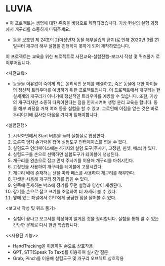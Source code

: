 # LUVIA 
※ 이 프로젝트는 생명에 대한 존중을 바탕으로 제작되었습니다. 가상 현실의 실험 과정에서 개구리를 소중하게 다뤄주세요.

 - 동물 보호법 제 24조의 2(미성년자 동물 해부실습의 금지)로 인해 2020년 3월 21일부터 개구리 해부 실험을 진행하지 못하게 되어 제작하였습니다.

이 프로젝트는 교육을 위한 프로젝트로 사전교육-실험진행-보고서 작성 및 퀴즈풀기 로 이루어집니다.

<사전교육>
- 동물을 이유없이 죽이게 되는 윤리적인 문제를 해결하고, 죽은 동물에 대한 아이들의 정신적 트라우마를 예방하기 위한 프로젝트입니다. 이 프로젝트에서 개구리는 현실세계의 개구리가 아니기에 정신적인 트라우마를 예방할 수 있습니다. 또한, 가상의 개구리지만 소중히 다뤄야한다는 점을 인지시켜며 생명 윤리 교육을 합니다. 동물 해부 과정을 거쳐 여러 동물 실험을 할 수 있고, 그로인해 이점을 얻는 것은 바로 우리이기에 감사한 마음을 가지며 임해야합니다.
   
<실험진행>
1. 시작화면에서 Start 버튼을 눌러 실험실로 입장한다.
2. 오른쪽 엄지 손가락을 접어 실험도구 인터페이스를 띄울 수 있다.
3. 실험도구 인터페이스에는 4가지의 실험 도구(주사기, 고정핀, 핀셋, 메스)가 있다.
4. 실험도구를 손으로 선택하면 실험도구가 테이블에 생성된다.
5. 개구리를 왼손으로 잡고 먼저 주사기를 이용해 개구리를 마취시킨다.
6. 고정핀을 사용하여 개구리를 테이블에 고정시킨다.
7. 개구리 배에 존재하는 선을 따라 메스를 사용하여 개구리를 해부한다.
8. 핀셋을 사용해 개구리 장기를 잡을 수 있다.
9. 왼쪽에 존재하는 박스에 장기를 두면 설명과 영상이 재생된다.
10. 장기를 손으로 잡고 크기를 조절하여 더 자세히 볼 수 있다.
11. 옆에 있는 패널에서 GPT에게 궁금한 점을 물어볼 수 있다.

<보고서 작성 및 퀴즈 풀기>
- 실험이 끝나고 보고서를 작성하여 알게된 것을 정리합니다. 실험을 통해 알 수 있는 간단한 문제로 다시 한번 학습합니다.


<<사용된 기능>>
- HandTracking을 이용하여 손으로 상호작용
- GPT, STT(Speak To Text)를 이용하여 실시간 질문
- Grab, Pinch를 이용해 실험도구 및 개구리 오브젝트 상호작용
